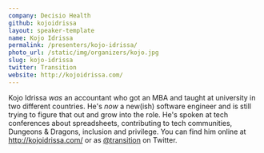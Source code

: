 ```yaml
---
company: Decisio Health
github: kojoidrissa
layout: speaker-template
name: Kojo Idrissa
permalink: /presenters/kojo-idrissa/
photo_url: /static/img/organizers/kojo.jpg
slug: kojo-idrissa
twitter: Transition
website: http://kojoidrissa.com/
---
```


Kojo Idrissa *was* an accountant who got an MBA and taught at university in
two different countries. He's *now* a new(ish) software engineer and is still
trying to figure that out and grow into the role. He's spoken at tech conferences
about spreadsheets, contributing to tech communities, Dungeons & Dragons, inclusion
and privilege. You can find him online at http://kojoidrissa.com/ or as
[@transition](https://twitter.com/Transition) on Twitter.
